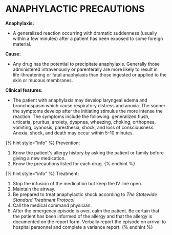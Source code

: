 # ANAPHYLACTIC PRECAUTIONS

**Anaphylaxis:**

* A generalized reaction occurring with dramatic suddenness (usually within a few minutes) after a patient has been exposed to some foreign material.

**Cause:**

* Any drug has the potential to precipitate anaphylaxis. Generally those administered intravenously or parenterally are more likely to result in life-threatening or fatal anaphylaxis than those ingested or applied to the skin or mucous membranes.

**Clinical features:**

* The patient with anaphylaxis may develop laryngeal edema and bronchospasm which cause respiratory distress and anoxia. The sooner the symptoms develop after the initiating stimulus the more intense the reaction. The symptoms include the following: generalized flush, urticaria, pruritus, anxiety, dyspnea, wheezing, choking, orthopnea, vomiting, cyanosis, paresthesia, shock, and loss of consciousness. Anoxia, shock, and death may occur within 5-10 minutes.

{% hint style="info" %}
Prevention:

1. Know the patient's allergy history by asking the patient or family before giving a new medication.
2. Know the precautions listed for each drug.
{% endhint %}

{% hint style="info" %}
Treatment:

1. Stop the infusion of the medication but keep the IV line open.
2. Maintain the airway.
3. Be prepared to treat anaphylactic shock according to _The Statewide Standard Treatment Protocol_
4. Call the medical command physician.
5. After the emergency episode is over, calm the patient. Be certain that the patient has been informed of the allergy and that the allergy is documented on the report form. Verbally report the episode on arrival to hospital personnel and complete a variance report.
{% endhint %}
